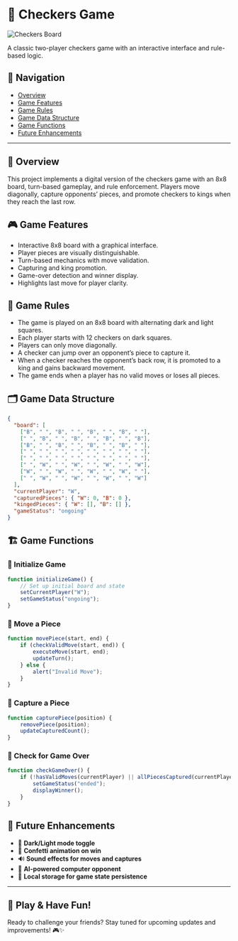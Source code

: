 # 🏁 Checkers Game

![Checkers Board](https://media.istockphoto.com/id/155371886/photo/white-chess-king-among-lying-down-black-pawns-on-chessboard.webp?a=1&b=1&s=612x612&w=0&k=20&c=tgFD7BlBMA18O1JutbGdk5M-eFxsD0oHJqX7FLFJR04=)

A classic two-player checkers game with an interactive interface and rule-based logic.

## 🔗 Navigation
- [Overview](#🎯-overview)
- [Game Features](#🎮-game-features)
- [Game Rules](#📜-game-rules)
- [Game Data Structure](#🗂️-game-data-structure)
- [Game Functions](#🏗️-game-functions)
- [Future Enhancements](#🚀-future-enhancements)
---

## 🎯 Overview
This project implements a digital version of the checkers game with an 8x8 board, turn-based gameplay, and rule enforcement. Players move diagonally, capture opponents’ pieces, and promote checkers to kings when they reach the last row.

## 🎮 Game Features
- Interactive 8x8 board with a graphical interface.
- Player pieces are visually distinguishable.
- Turn-based mechanics with move validation.
- Capturing and king promotion.
- Game-over detection and winner display.
- Highlights last move for player clarity.

## 📜 Game Rules
- The game is played on an 8x8 board with alternating dark and light squares.
- Each player starts with 12 checkers on dark squares.
- Players can only move diagonally.
- A checker can jump over an opponent’s piece to capture it.
- When a checker reaches the opponent’s back row, it is promoted to a king and gains backward movement.
- The game ends when a player has no valid moves or loses all pieces.

## 🗂️ Game Data Structure
```json
{
  "board": [
    ["B", " ", "B", " ", "B", " ", "B", " "],
    [" ", "B", " ", "B", " ", "B", " ", "B"],
    ["B", " ", "B", " ", "B", " ", "B", " "],
    [" ", " ", " ", " ", " ", " ", " ", " "],
    [" ", " ", " ", " ", " ", " ", " ", " "],
    [" ", "W", " ", "W", " ", "W", " ", "W"],
    ["W", " ", "W", " ", "W", " ", "W", " "],
    [" ", "W", " ", "W", " ", "W", " ", "W"]
  ],
  "currentPlayer": "W",
  "capturedPieces": { "W": 0, "B": 0 },
  "kingedPieces": { "W": [], "B": [] },
  "gameStatus": "ongoing"
}
```

## 🏗️ Game Functions
### 🔹 Initialize Game
```javascript
function initializeGame() {
    // Set up initial board and state
    setCurrentPlayer("W");
    setGameStatus("ongoing");
}
```
### 🔹 Move a Piece
```javascript
function movePiece(start, end) {
    if (checkValidMove(start, end)) {
        executeMove(start, end);
        updateTurn();
    } else {
        alert("Invalid Move");
    }
}
```
### 🔹 Capture a Piece
```javascript
function capturePiece(position) {
    removePiece(position);
    updateCapturedCount();
}
```
### 🔹 Check for Game Over
```javascript
function checkGameOver() {
    if (!hasValidMoves(currentPlayer) || allPiecesCaptured(currentPlayer)) {
        setGameStatus("ended");
        displayWinner();
    }
}
```

## 🚀 Future Enhancements
- 🎨 **Dark/Light mode toggle**
- 🎉 **Confetti animation on win**
- 🔊 **Sound effects for moves and captures**
- 🤖 **AI-powered computer opponent**
- 💾 **Local storage for game state persistence**

---
## 🎲 Play & Have Fun!
Ready to challenge your friends? Stay tuned for upcoming updates and improvements! 🎮✨




